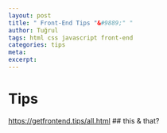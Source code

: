 ```yaml
---
layout: post
title: " Front-End Tips "&#9889;" "
author: Tuğrul
tags: html css javascript front-end
categories: tips
meta: 
excerpt: 
---
```


# Tips


https://getfrontend.tips/all.html ## this & that?
